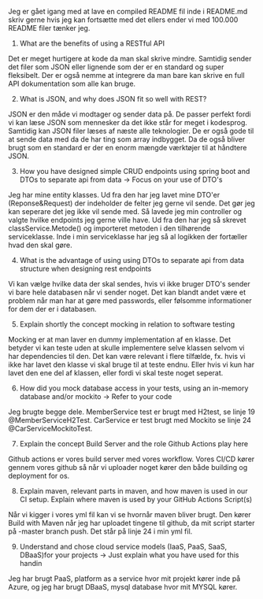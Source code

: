 Jeg er gået igang med at lave en compiled README fil inde i README.md skriv gerne hvis jeg kan fortsætte med det ellers ender vi med 100.000 README filer tænker jeg.

1. What are the benefits of using a RESTful API 

Det er meget hurtigere at kode da man skal skrive mindre. Samtidig sender det filer som JSON eller lignende som der er en standard og super fleksibelt. Der er også nemme at integrere da man bare kan skrive en full API dokumentation som alle kan bruge.

2. What is JSON, and why does JSON fit so well with REST? 

JSON er den måde vi modtager og sender data på. De passer perfekt fordi vi kan læse JSON som mennesker da det ikke står for meget i kodesprog. Samtidig kan JSON filer læses af næste alle teknologier. De er også gode til at sende data med da de har ting som array indbygget. Da de også bliver brugt som en standard er der en enorm mængde værktøjer til at håndtere JSON.

3. How you have designed simple CRUD endpoints using spring boot and DTOs to separate api from data -> Focus on your use of DTO's 

Jeg har mine entity klasses. Ud fra den har jeg lavet mine DTO'er (Reponse&Request) der indeholder de felter jeg gerne vil sende. Det gør jeg kan seperare det jeg ikke vil sende med. Så lavede jeg min controller og valgte hvilke endpoints jeg gerne ville have. Ud fra den har jeg så skrevet classService.Metode() og importeret metoden i den tilhørende serviceklasse. Inde i min serviceklasse har jeg så al logikken der fortæller hvad den skal gøre.

4. What is the advantage of using using DTOs to separate api from data structure when designing rest endpoints

Vi kan vælge hvilke data der skal sendes, hvis vi ikke bruger DTO's sender vi bare hele databasen når vi sender noget. Det kan blandt andet være et problem når man har at gøre med passwords, eller følsomme informationer for dem der er i databasen.

5. Explain shortly the concept mocking in relation to software testing 

Mocking er at man laver en dummy implementation af en klasse. Det betyder vi kan teste uden at skulle implementere selve klassen selvom vi har dependencies til den. Det kan være relevant i flere tilfælde, fx. hvis vi ikke har lavet den klasse vi skal bruge til at teste endnu. Eller hvis vi kun har lavet den ene del af klassen, eller fordi vi skal teste noget seperat.

6. How did you mock database access in your tests, using an in-memory database and/or mockito → Refer to your code 

Jeg brugte begge dele. MemberService test er brugt med H2test, se linje 19 @MemberServiceH2Test. CarService er test brugt med Mockito se linje 24 @CarServiceMockitoTest.

7. Explain the concept Build Server and the role Github Actions play here 

Github actions er vores build server med vores workflow. Vores CI/CD kører gennem vores github så når vi uploader noget kører den både building og deployment for os.

8. Explain maven, relevant parts in maven, and how maven is used in our CI setup. Explain where maven is used by your GitHub Actions Script(s) 

Når vi kigger i vores yml fil kan vi se hvornår maven bliver brugt. Den kører Build with Maven når jeg har uploadet tingene til github, da mit script starter på -master branch push. Det står på linje 24 i min yml fil.

9. Understand and chose cloud service models (IaaS, PaaS, SaaS, DBaaS)for your projects -> Just explain what you have used for this handin 

Jeg har brugt PaaS, platform as a service hvor mit projekt kører inde på Azure, og jeg har brugt DBaaS, mysql database hvor mit MYSQL kører.
